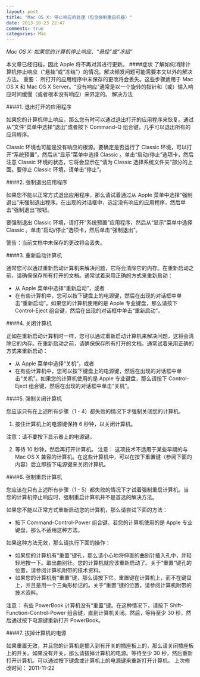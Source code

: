 ```yaml
---
layout: post
title: "Mac OS X: 停止响应的处理（包含强制重启机器）"
date: 2013-10-23 22:47
comments: true
categories: Mac
---
```


*Mac OS X: 如果您的计算机停止响应、“悬挂”或“冻结”*

本文章已经归档，因此 Apple 将不再对其进行更新。
####症状
了解如何消除计算机停止响应（“悬挂”或“冻结”）的情况。解决频发问题可能需要本文以外的解决方法。
重要：
所打开的应用程序中未保存的更改将会丢失。这些步骤适用于 Mac OS X 和 Mac OS X Server。“没有响应”通常是以一个旋转的指针和（或）输入响应时间缓慢（或者根本没有响应）来界定的。
解决方法

####1. 退出打开的应用程序

<!-- more -->

如果您的计算机停止响应，那么您有时可以通过退出打开的应用程序来恢复。通过从“文件”菜单中选择“退出”或者按下 Command-Q 组合键，几乎可以退出所有的应用程序。

Classic 环境也可能是没有响应的根源。要确定是否运行了 Classic 环境，可以打开“系统预置”，然后从“显示”菜单中选择 Classic 。单击“启动/停止”选项卡，然后注意 Classic 环境的状态，它将会显示在“请为 Classic 选择系统文件夹”部分的上面。要停止 Classic 环境，请单击“停止”。

####2. 强制退出应用程序

如果您不能以正常方式退出应用程序，那么请试着通过从 Apple 菜单中选择“强制退出”来强制退出程序。在出现的对话框中，选定没有响应的应用程序，然后单击“强制退出”按钮。

要强制退出 Classic 环境，请打开“系统预置”应用程序，然后从“显示”菜单中选择 Classic 。单击“启动/停止”选项卡，然后单击“强制退出”。

警告：当前文档中未保存的更改将会丢失。

####3. 重新启动计算机

通常您可以通过重新启动计算机来解决问题，它将会清除它的内存。在重新启动之前，请确保保存所有打开的文档。通常试着采用正确的方式来重新启动：

   * 从 Apple 菜单中选择“重新启动”，或者
   * 在有些计算机中，您可以按下键盘上的电源键，然后在出现的对话框中单击“重新启动”。如果您的计算机使用的是 Apple 专业键盘，那么请按下 Control-Eject 组合键，然后在出现的对话框中单击“重新启动”。

####4. 关闭计算机


正如在重新启动计算机时一样，您可以通过重新启动计算机来解决问题，这将会清除它的内存。在重新启动之前，请确保保存所有打开的文档。通常试着采用正确的方式来重新启动：


   * 从 Apple 菜单中选择“关机”，或者
   * 在有些计算机中，您可以按下键盘上的电源键，然后在出现的对话框中单击“关机”。如果您的计算机使用的是 Apple 专业键盘，那么请按下 Control-Eject 组合键，然后在出现的对话框中单击“关机”。

####5. 强制关闭计算机


您应该只有在上述所有步骤（1 - 4）都失败的情况下才强制关闭您的计算机。
1. 按住计算机上的电源键保持 6 秒钟，以关闭计算机。 

注意：请不要按下显示器上的电源键。 

2. 等待 10 秒钟，然后再打开计算机。 
注意：
这项技术不适用于某些早期的与 Mac OS X 兼容的计算机。在这些计算机中，可以在按下重置键（参阅下面的内容）后立即按下电源键来关闭计算机。

####6. 强制重启计算机


您应该在只有上述所有步骤（1 - 5）都失败的情况下才试着强制重启计算机。当您的计算机停止响应时，强制重启计算机并不是首选的解决方法。


如果您不能以正常方式重新启动您的计算机，那么请尝试下面的方法：


   * 按下 Command-Control-Power 组合键。若您的计算机使用的是 Apple 专业键盘，那么不适用这种方法。


如果这种方法无效，那么请执行下面的操作：


   * 如果您的计算机有“重置”键孔，那么请小心地将伸直的曲别针插入孔中，并轻轻地按一下。取出曲别针。您的计算机就应该重新启动了。关于“重置”键孔的位置，请参阅计算机附带的技术资料。
   * 如果您的计算机有“重置”键，那么请按下它。重置键在计算机上，而不在键盘上，并且是用一个三角形标记的。关于“重置”键的位置，请参阅计算机附带的技术资料。

注意：
有些 PowerBook 计算机没有“重置”键。在这种情况下，请按下 Shift-Function-Control-Power 组合键，直到计算机关闭。然后，等待至少 30 秒，然后通过按下电源键重新打开 PowerBook。

####7. 拔掉计算机的电源


如果重置无效，并且您的计算机是插入到有开关的插座板上的，那么请关闭插座板上的开关。如果没有开关，那么请拔掉计算机的电源。等待至少 30 秒，然后重新打开计算机。可以通过按下键盘或计算机上的电源键来重新打开计算机。
上次修改时间： 2011-11-22